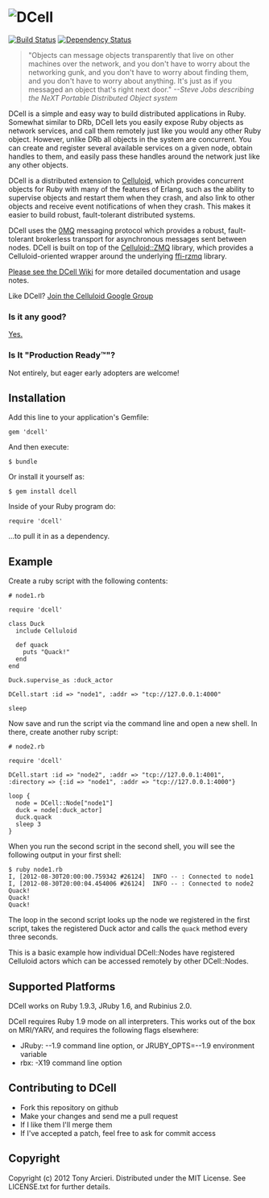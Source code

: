 ![DCell](https://github.com/celluloid/dcell/raw/master/logo.png)
=====
[![Build Status](https://secure.travis-ci.org/celluloid/dcell.png?branch=master)](http://travis-ci.org/celluloid/dcell)
[![Dependency Status](https://gemnasium.com/celluloid/dcell.png)](https://gemnasium.com/celluloid/dcell)

> "Objects can message objects transparently that live on other machines
> over the network, and you don't have to worry about the networking gunk,
> and you don't have to worry about finding them, and you don't have to
> worry about anything. It's just as if you messaged an object that's
> right next door."
> _--Steve Jobs describing the NeXT Portable Distributed Object system_

DCell is a simple and easy way to build distributed applications in Ruby.
Somewhat similar to DRb, DCell lets you easily expose Ruby objects as network
services, and call them remotely just like you would any other Ruby object.
However, unlike DRb all objects in the system are concurrent. You can create
and register several available services on a given node, obtain handles to
them, and easily pass these handles around the network just like any other
objects.

DCell is a distributed extension to [Celluloid][celluloid], which provides
concurrent objects for Ruby with many of the features of Erlang, such as the
ability to supervise objects and restart them when they crash, and also link to
other objects and receive event notifications of when they crash. This makes
it easier to build robust, fault-tolerant distributed systems.

DCell uses the [0MQ][zeromq] messaging protocol which provides a robust,
fault-tolerant brokerless transport for asynchronous messages sent between
nodes. DCell is built on top of the [Celluloid::ZMQ][celluloid-zmq] library,
which provides a Celluloid-oriented wrapper around the underlying
[ffi-rzmq][ffi-rzmq] library.

[Please see the DCell Wiki](https://github.com/celluloid/dcell/wiki)
for more detailed documentation and usage notes.

Like DCell? [Join the Celluloid Google Group][googlegroup]

[celluloid]: http://celluloid.io/
[zeromq]: http://www.zeromq.org/
[celluloid-zmq]: https://github.com/celluloid/celluloid-zmq
[ffi-rzmq]: https://github.com/chuckremes/ffi-rzmq
[googlegroup]: http://groups.google.com/group/celluloid-ruby

### Is it any good?

[Yes.](http://news.ycombinator.com/item?id=3067434)

### Is It "Production Ready™"?

Not entirely, but eager early adopters are welcome!

Installation
------------

Add this line to your application's Gemfile:

    gem 'dcell'

And then execute:

    $ bundle

Or install it yourself as:

    $ gem install dcell

Inside of your Ruby program do:

    require 'dcell'

...to pull it in as a dependency.

Example
-------

Create a ruby script with the following contents:

    # node1.rb

    require 'dcell'

    class Duck
      include Celluloid

      def quack
        puts "Quack!"
      end
    end

    Duck.supervise_as :duck_actor

    DCell.start :id => "node1", :addr => "tcp://127.0.0.1:4000"

    sleep

Now save and run the script via the command line and open a new shell. In there, create another ruby script:

    # node2.rb

    require 'dcell'

    DCell.start :id => "node2", :addr => "tcp://127.0.0.1:4001", :directory => {:id => "node1", :addr => "tcp://127.0.0.1:4000"}

    loop {
      node = DCell::Node["node1"]
      duck = node[:duck_actor]
      duck.quack
      sleep 3
    }

When you run the second script in the second shell, you will see the following output in your first shell:

    $ ruby node1.rb
    I, [2012-08-30T20:00:00.759342 #26124]  INFO -- : Connected to node1
    I, [2012-08-30T20:00:04.454006 #26124]  INFO -- : Connected to node2
    Quack!
    Quack!
    Quack!

The loop in the second script looks up the node we registered in the first script, takes the registered Duck actor and calls the `quack` method every three seconds.

This is a basic example how individual DCell::Nodes have registered Celluloid actors which can be accessed remotely by other DCell::Nodes.

Supported Platforms
-------------------

DCell works on Ruby 1.9.3, JRuby 1.6, and Rubinius 2.0.

DCell requires Ruby 1.9 mode on all interpreters. This works out of the
box on MRI/YARV, and requires the following flags elsewhere:

* JRuby: --1.9 command line option, or JRUBY_OPTS=--1.9 environment variable
* rbx: -X19 command line option

Contributing to DCell
-------------------------

* Fork this repository on github
* Make your changes and send me a pull request
* If I like them I'll merge them
* If I've accepted a patch, feel free to ask for commit access

Copyright
---------

Copyright (c) 2012 Tony Arcieri. Distributed under the MIT License.
See LICENSE.txt for further details.
